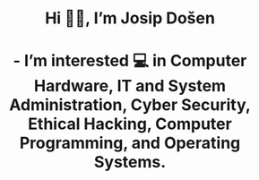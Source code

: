 <h1 align="center">Hi 👋🏻, I’m Josip Došen</h1>
<h1 align="center"> - I’m interested 💻 in Computer Hardware, IT and System Administration, Cyber Security, Ethical Hacking, Computer Programming, and Operating Systems.</h1>

<!---
josipdosen/josipdosen is a ✨ special ✨ repository because its `README.md` (this file) appears on your GitHub profile.
You can click the Preview link to take a look at your changes.
--->
